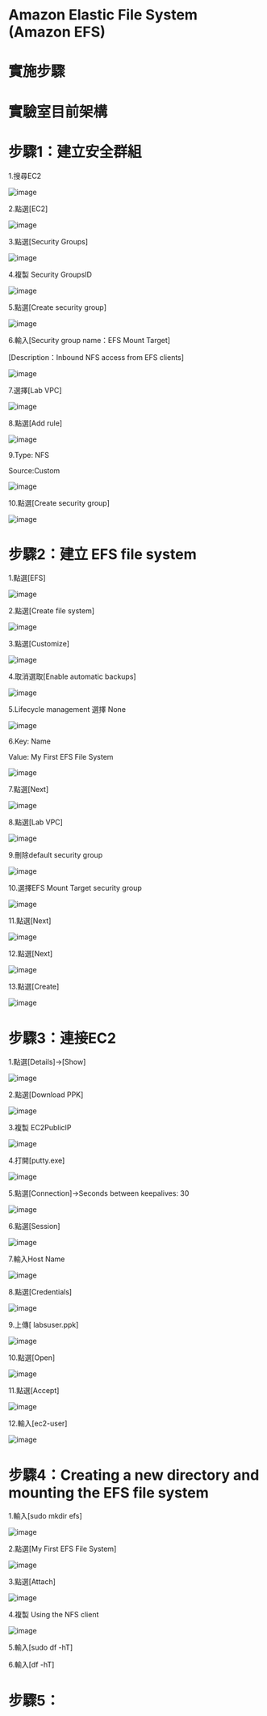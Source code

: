 # Amazon Elastic File System (Amazon EFS)

# 實施步驟

# 實驗室目前架構

# 步驟1：建立安全群組


1.搜尋EC2

![image](https://user-images.githubusercontent.com/103306835/222338960-2dd218a9-567c-4db9-8e15-dbd7b45a8981.png)

2.點選[EC2]

![image](https://user-images.githubusercontent.com/103306835/222339040-1e90de29-5606-476d-a7aa-88b54c7263ea.png)

3.點選[Security Groups]

![image](https://user-images.githubusercontent.com/103306835/222339123-ac289c0d-1566-48d0-aea0-63d1606056be.png)

4.複製 Security GroupsID

![image](https://user-images.githubusercontent.com/103306835/222339226-bcb7c231-0af0-4bec-a3ea-9ea7450bc65c.png)

5.點選[Create security group]

![image](https://user-images.githubusercontent.com/103306835/222339294-6a3bc37b-e73b-444f-b0f5-3ffdf8f00db6.png)

6.輸入[Security group name：EFS Mount Target]

[Description：Inbound NFS access from EFS clients]

![image](https://user-images.githubusercontent.com/103306835/222339579-ab36a231-a9e9-45c4-b617-d28614cab5df.png)

7.選擇[Lab VPC]

![image](https://user-images.githubusercontent.com/103306835/222339701-6fe630fa-874c-4341-acca-340fdbe19b85.png)

8.點選[Add rule]

![image](https://user-images.githubusercontent.com/103306835/222339775-93be1a65-574f-4d1b-98ff-9214f7b92cdb.png)

9.Type: NFS

Source:Custom

![image](https://user-images.githubusercontent.com/103306835/222339902-f37ad064-0437-448d-a4e5-eb8e0e984e9e.png)

10.點選[Create security group]

![image](https://user-images.githubusercontent.com/103306835/222339992-b0b54d51-9155-48f7-ba84-5eb88a5d9b55.png)

# 步驟2：建立 EFS file system


1.點選[EFS]

![image](https://user-images.githubusercontent.com/103306835/222340177-9efe4dcd-5fcc-46db-8cfd-02ff6a1f0edd.png)

2.點選[Create file system]

![image](https://user-images.githubusercontent.com/103306835/222340233-f3c4043a-94af-4ce0-aa77-cbe0881b6e60.png)

3.點選[Customize]

![image](https://user-images.githubusercontent.com/103306835/222340309-dc28cb72-423f-4bff-9904-ab69fb33138f.png)

4.取消選取[Enable automatic backups]

![image](https://user-images.githubusercontent.com/103306835/222340380-54824ca1-a56f-4c9d-8c87-612209b348b0.png)

5.Lifecycle management 選擇 None

![image](https://user-images.githubusercontent.com/103306835/222340464-2c6110c7-62fa-40d8-890d-ba10021ce2db.png)

6.Key: Name

Value: My First EFS File System

![image](https://user-images.githubusercontent.com/103306835/222340565-f65fc3d1-ed32-4f83-84e2-24f8594fbf96.png)

7.點選[Next]

![image](https://user-images.githubusercontent.com/103306835/222340622-6439d241-6ea5-4d47-990d-47f1c8f590de.png)

8.點選[Lab VPC]

![image](https://user-images.githubusercontent.com/103306835/222340685-d55a6c67-f9d5-4898-88da-813e96881e47.png)

9.刪除default security group

![image](https://user-images.githubusercontent.com/103306835/222340767-ddf5967f-4b99-4bb3-bdbd-5618d430fa42.png)

10.選擇EFS Mount Target security group

![image](https://user-images.githubusercontent.com/103306835/222341093-1a7fccd3-9561-4ca7-899e-5ffb7db093fe.png)

11.點選[Next]

![image](https://user-images.githubusercontent.com/103306835/222359095-259818fc-348c-4388-8187-b7f52ee083c1.png)

12.點選[Next]

![image](https://user-images.githubusercontent.com/103306835/222358923-212fe983-6f46-4640-b56c-c86fbaed9e0d.png)

13.點選[Create]

![image](https://user-images.githubusercontent.com/103306835/222341414-a978d05b-29a2-459d-8d65-be52a01c286b.png)

# 步驟3：連接EC2


1.點選[Details]->[Show]

![image](https://user-images.githubusercontent.com/103306835/222341565-29e4b1c9-aab9-4671-833d-dee74d12906d.png)

2.點選[Download PPK]

![image](https://user-images.githubusercontent.com/103306835/222341658-17fa612a-c087-47a2-bc3b-d076c01834c4.png)

3.複製 EC2PublicIP

![image](https://user-images.githubusercontent.com/103306835/222341754-086bb042-fbf8-46e6-a7e3-2f38a789fed6.png)

4.打開[putty.exe]

![image](https://user-images.githubusercontent.com/103306835/222341917-d10631f8-562f-4313-8b66-d2f5c4201483.png)

5.點選[Connection]->Seconds between keepalives: 30

![image](https://user-images.githubusercontent.com/103306835/222342045-769c3db0-60f7-4a61-b534-a8b2c61fe5ea.png)

6.點選[Session]

![image](https://user-images.githubusercontent.com/103306835/222342132-8b5b4b7c-aa29-494a-99da-e93aac3df233.png)

7.輸入Host Name

![image](https://user-images.githubusercontent.com/103306835/222342254-a7fed32d-3c77-426a-9ede-e4f3c74a3e4b.png)

8.點選[Credentials]

![image](https://user-images.githubusercontent.com/103306835/222342377-85183869-b13d-4c1c-9e62-9db85f2b00c1.png)

9.上傳[ labsuser.ppk]

![image](https://user-images.githubusercontent.com/103306835/222342421-de5260fb-2ff3-4363-890e-d15bb7034989.png)

10.點選[Open]

![image](https://user-images.githubusercontent.com/103306835/222342550-cde6af8f-e01e-4662-9789-8877a46dcfb8.png)

11.點選[Accept]

![image](https://user-images.githubusercontent.com/103306835/222342792-17af718b-8412-4c46-bd4c-e224a7f4cbb5.png)

12.輸入[ec2-user]

![image](https://user-images.githubusercontent.com/103306835/222342883-f31e1e07-19c2-4c87-ba05-c4d3523a7bdc.png)

# 步驟4：Creating a new directory and mounting the EFS file system


1.輸入[sudo mkdir efs]

![image](https://user-images.githubusercontent.com/103306835/222343134-df5c2f94-acf4-4304-8e29-dcedfaad0d8b.png)

2.點選[My First EFS File System]

![image](https://user-images.githubusercontent.com/103306835/222343230-bc984409-d707-4885-b594-add163d035e4.png)

3.點選[Attach]

![image](https://user-images.githubusercontent.com/103306835/222343265-ba6bab8b-6d37-4871-a51b-43777e8c0d68.png)

4.複製 Using the NFS client

![image](https://user-images.githubusercontent.com/103306835/222343376-af69ac40-e76e-46e9-b1c1-d609c95f48c8.png)

5.輸入[sudo df -hT]

6.輸入[df -hT]


# 步驟5：
